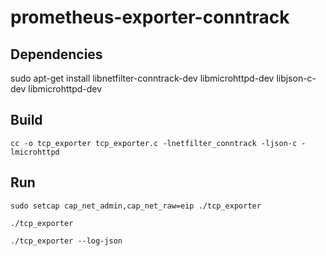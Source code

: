 # prometheus-exporter-conntrack

## Dependencies

sudo apt-get install libnetfilter-conntrack-dev libmicrohttpd-dev libjson-c-dev libmicrohttpd-dev

## Build

```
cc -o tcp_exporter tcp_exporter.c -lnetfilter_conntrack -ljson-c -lmicrohttpd
```

## Run

```
sudo setcap cap_net_admin,cap_net_raw=eip ./tcp_exporter
```

```
./tcp_exporter 
```

```
./tcp_exporter --log-json
```